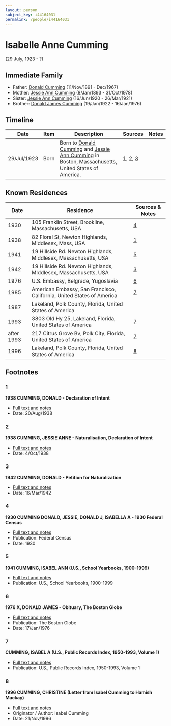 ```yaml
---
layout: person
subject_key: i44164031
permalink: /people/i44164031
---
```


# Isabelle Anne Cumming
(29 July, 1923 - ?)

## Immediate Family

* Father: [Donald Cumming](./@11846578@-donald-cumming-b1891-11-11-d1967-12.md) (11/Nov/1891 - Dec/1967)
* Mother: [Jessie Ann Cumming](./@66222886@-jessie-ann-cumming-b1893-1-8-d1978-10-31.md) (8/Jan/1893 - 31/Oct/1978)
* Sister: [Jessie Ann Cumming](./@65743680@-jessie-ann-cumming-b1920-6-16-d1921-3-26.md) (16/Jun/1920 - 26/Mar/1921)
* Brother: [Donald James Cumming](./@42110198@-donald-james-cumming-b1922-1-19-d1976-1-16.md) (19/Jan/1922 - 16/Jan/1976)

## Timeline

Date | Item | Description | Sources | Notes
---|---|---|---|---
29/Jul/1923 | Born | Born to [Donald Cumming](./@11846578@-donald-cumming-b1891-11-11-d1967-12.md) and [Jessie Ann Cumming](./@66222886@-jessie-ann-cumming-b1893-1-8-d1978-10-31.md) in Boston, Massachusetts, United States of America. | [1](#1), [2](#2), [3](#3) | 

## Known Residences

Date | Residence | Sources & Notes
---|---|---
1930 | 105 Franklin Street, Brookline, Massachusetts, USA | [4](#4)
1938 | 82 Floral St, Newton Highlands, Middlesex, Mass, USA | [1](#1)
1941 | 19 Hillside Rd. Newton Highlands, Middlesex, Massachusetts, USA | [5](#5)
1942 | 19 Hillside Rd. Newton Highlands, MIddlesex, Massachusetts, USA | [3](#3)
1976 | U.S. Embassy, Belgrade, Yugoslavia | [6](#6)
1985 | American Embassy, San Francisco, California, United States of America | [7](#7)
1987 | Lakeland, Polk County, Florida, United States of America | 
1993 | 3803 Old Hy 25, Lakeland, Florida, United States of America | [7](#7)
after 1993 | 217 Citrus Grove Bv, Polk City, Florida, United States of America | [7](#7)
1996 | Lakeland, Polk County, Florida, United States of America | [8](#8)

## Footnotes

### 1

**1938 CUMMING, DONALD - Declaration of Intent**

* [Full text and notes](../sources/@79886808@-1938-cumming,-donald-declaration-of-intent.md)
* Date: 20/Aug/1938

### 2

**1938 CUMMING, JESSIE ANNE - Naturalisation, Declaration of Intent**

* [Full text and notes](../sources/@71979538@-1938-cumming,-jessie-anne-naturalisation,-declaration-of-intent.md)
* Date: 4/Oct/1938

### 3

**1942 CUMMING, DONALD - Petition for Naturalization**

* [Full text and notes](../sources/@62036673@-1942-cumming,-donald-petition-for-naturalization.md)
* Date: 16/Mar/1942

### 4

**1930 CUMMING DONALD, JESSIE, DONALD J, ISABELLA A - 1930 Federal Census**

* [Full text and notes](../sources/@45728686@-1930-cumming-donald,-jessie,-donald-j,-isabella-a-1930-federal-census.md)
* Publication: Federal Census
* Date: 1930

### 5

**1941 CUMMING, ISABEL ANN (U.S., School Yearbooks, 1900-1999)**

* [Full text and notes](../sources/@89688603@-1941-cumming,-isabel-ann-u.s.,-school-yearbooks,-1900-1999-.md)
* Publication: U.S., School Yearbooks, 1900-1999

### 6

**1976 X, DONALD JAMES - Obituary, The Boston Globe**

* [Full text and notes](../sources/@9309248@-1976-cumming,-donald-james-obituary,-the-boston-globe.md)
* Publication: The Boston Globe
* Date: 17/Jan/1976

### 7

**CUMMING, ISABEL A (U.S., Public Records Index, 1950-1993, Volume 1)**

* [Full text and notes](../sources/@88475936@-cumming,-isabel-a-u.s.,-public-records-index,-1950-1993,-volume-1-.md)
* Publication: U.S., Public Records Index, 1950-1993, Volume 1

### 8

**1996 CUMMING, CHRISTINE (Letter from Isabel Cumming to Hamish Mackay)**

* [Full text and notes](../sources/@48988278@-1996-cumming,-christine-letter-from-isabel-cumming-to-hamish-mackay-.md)
* Originator / Author: Isabel Cumming
* Date: 21/Nov/1996

